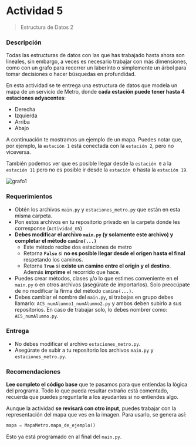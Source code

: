 # Actividad 5
> Estructura de Datos 2

### Descripción

Todas las estructuras de datos con las que has trabajado hasta ahora son lineales, sin embargo, a veces es necesario trabajar con más dimensiones, como con un grafo para recorrer un laberinto o simplemente un árbol para tomar decisiones o hacer búsquedas en profundidad.

En esta actividad se te entrega una estructura de datos que modela un mapa de un servicio de Metro, donde **cada estación puede tener hasta 4 estaciones adyacentes**:
* Derecha
* Izquierda
* Arriba
* Abajo

A continuación te mostramos un ejemplo de un mapa. Puedes notar que, por ejemplo, la `estación 1` está conectada con la `estación 2`, pero no viceversa. 

También podemos ver que es posible llegar desde la `estación 0` a la `estación 11` pero no es posible ir desde la `estación 0` hasta la `estación 19`.

![grafo1](https://raw.githubusercontent.com/IIC2233-2015-1/Ayudantes/master/Actividades%20en%20Clases/Clase%2005%20-%20Estaciones%20de%20metro/Enunciado/grafo.jpg?token=AHOFOMs1dsJKWPs0zGiTDFdinKx1NO0vks5VGhs4wA%3D%3D "Grafo")

### Requerimientos

* Obtén los archivos `main.py` y `estaciones_metro.py` que están en esta misma carpeta.
* Pon estos archivos en tu repositorio privado en la carpeta donde les corresponse (`Actividad_05`)
* **Debes modificar el archivo ``main.py`` (y solamente este archivo) y completar el método `camino(...)`**
	* Este método recibe dos estaciones de metro
	* Retorna **`False`** si **no es posible llegar desde el origen hasta el final** respetando los caminos.
	* Retorna **`True`** si **existe un camino entre el origin y el destino**. Además **imprime** el recorrido que hace.
* Puedes crear métodos, clases y/o lo que estimes conveniente en el `main.py` o en otros archivos (asegúrate de importarlos). Solo preocúpate de no modificar la firma del método `camino(...)`.
* Debes cambiar el nombre del `main.py`, si trabajas en grupo debes llamarlo: `AC5_numAlumno1_numAlumno2.py` y ambos deben subirlo a sus repositorios. En caso de trabajar solo, lo debes nombrer como: `AC5_numAlumno.py`.


### Entrega

* No debes modificar el archivo `estaciones_metro.py`.
* Asegúrate de subir a tu repositorio los archivos `main.py` y `estaciones_metro.py`. 

### Recomendaciones

**Lee completo el código base** que te pasamos para que entiendas la lógica del programa. Todo lo que pueda resultar extraño está comentado, recuerda que puedes preguntarle a los ayudantes si no entiendes algo.

Aunque la actividad **se revisará con otro input**, puedes trabajar con la representación del mapa que ves en la imagen. Para usarlo, se genera así: 

```python
mapa = MapaMetro.mapa_de_ejemplo()
```

Esto ya está programado en al final del `main.py`.

